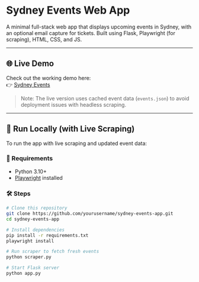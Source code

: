 # Sydney Events Web App

A minimal full-stack web app that displays upcoming events in Sydney, with an optional email capture for tickets. Built using Flask, Playwright (for scraping), HTML, CSS, and JS.

---

## 🌐 Live Demo

Check out the working demo here:  
👉 [Sydney Events](https://event-scraper-cuxl.onrender.com/)

> Note: The live version uses cached event data (`events.json`) to avoid deployment issues with headless scraping.

---

## 🧪 Run Locally (with Live Scraping)

To run the app with live scraping and updated event data:

### 🔧 Requirements
- Python 3.10+
- [Playwright](https://playwright.dev/python/docs/intro) installed

### 🛠️ Steps

```bash
# Clone this repository
git clone https://github.com/yourusername/sydney-events-app.git
cd sydney-events-app

# Install dependencies
pip install -r requirements.txt
playwright install

# Run scraper to fetch fresh events
python scraper.py

# Start Flask server
python app.py
